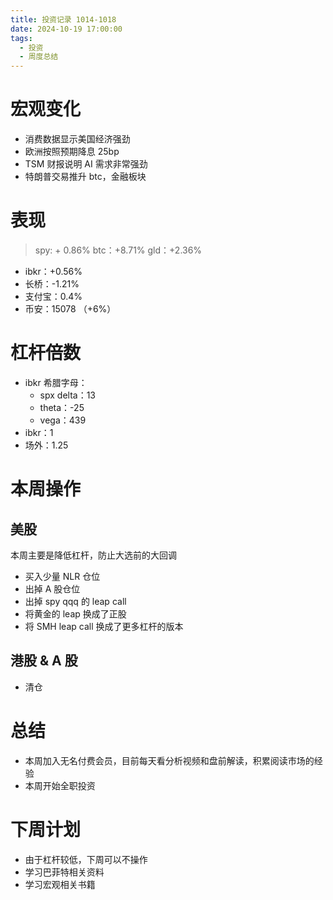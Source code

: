```yaml
---
title: 投资记录 1014-1018
date: 2024-10-19 17:00:00
tags:
  - 投资
  - 周度总结
---
```


# 宏观变化

- 消费数据显示美国经济强劲
- 欧洲按照预期降息 25bp
- TSM 财报说明 AI 需求非常强劲
- 特朗普交易推升 btc，金融板块

# 表现

> spy: + 0.86%
> btc：+8.71%
> gld：+2.36%

- ibkr：+0.56%
- 长桥：-1.21%
- 支付宝：0.4%
- 币安：15078 （+6%）

# 杠杆倍数

- ibkr 希腊字母：
  - spx delta：13
  - theta：-25
  - vega：439
- ibkr：1
- 场外：1.25

# 本周操作

## 美股

本周主要是降低杠杆，防止大选前的大回调

- 买入少量 NLR 仓位
- 出掉 A 股仓位
- 出掉 spy qqq 的 leap call
- 将黄金的 leap 换成了正股
- 将 SMH leap call 换成了更多杠杆的版本

## 港股 & A 股

- 清仓

# 总结

- 本周加入无名付费会员，目前每天看分析视频和盘前解读，积累阅读市场的经验
- 本周开始全职投资

# 下周计划

- 由于杠杆较低，下周可以不操作
- 学习巴菲特相关资料
- 学习宏观相关书籍
